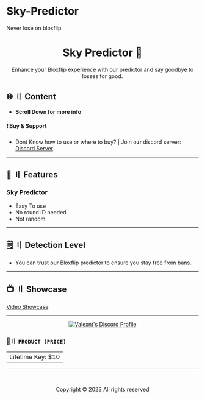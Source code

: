 # Sky-Predictor
Never lose on bloxflip
<h1 align="center">
  Sky Predictor 💨
</h1>

<p align="center">
  Enhance your Bloxflip experience with our predictor and say goodbye to losses for good.
</p>  

## <a id="content"></a>🌐 〢 Content

- **Scroll Down for more info**

#### ❗ Buy & Support
- Dont Know how to use or where to buy? | Join our discord server: [Discord Server](https://discord.gg/xKQbaCmKaU)

---

## <a id="features"></a>🔰 〢 Features
 
### Sky Predictor
- Easy To use
- No round ID needed
- Not random

---

## <a id="setup2"></a> 🗒 〢 Detection Level
- You can trust our Bloxflip predictor to ensure you stay free from bans.
 


---

## <a id="setup2"></a> 📺 〢 Showcase

[Video Showcase](https://www.youtube.com/watch?v=O-kjUdDKjro&ab_channel=SkyPredictor)


--- 

  <p align="center">
    <a href="https://discordid.netlify.app/?id=875131954691977237">
        <img title="Valexnt" alt="Valexnt's Discord Profile" src="https://discord.c99.nl/widget/theme-2/875131954691977237.png"/>
    </a>
</p>

 ### 🛒〢 `PRODUCT (PRICE)`
 
<table>
<tr>
	<td> Lifetime Key: $10
</table>

---

  <br>

<p align="center">
  Copyright © 2023 All rights reserved
<br>

